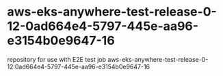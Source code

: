 # aws-eks-anywhere-test-release-0-12-0ad664e4-5797-445e-aa96-e3154b0e9647-16
repository for use with E2E test job aws-eks-anywhere-test-release-0-12:0ad664e4-5797-445e-aa96-e3154b0e9647-16
